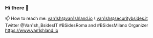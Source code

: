 ### Hi there 👋
📫 How to reach me: van1sh@van1shland.io \ van1sh@securitybsides.it
Twitter @Van1sh_BsidesIT
#BSidesRoma and #BSidesMilano Organizer
https://www.van1shland.io
<!--
**poppopjmp/poppopjmp** is a ✨ _special_ ✨ repository because its `README.md` (this file) appears on your GitHub profile.

Here are some ideas to get you started:

- 🔭 I’m currently working on ...
- 🌱 I’m currently learning ...
- 👯 I’m looking to collaborate on ...
- 🤔 I’m looking for help with ...
- 💬 Ask me about ...
- 📫 How to reach me: ...
- 😄 Pronouns: ...
- ⚡ Fun fact: ...
-->
